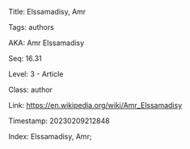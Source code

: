 Title:  Elssamadisy, Amr

Tags:   authors

AKA:    Amr Elssamadisy

Seq:    16.31

Level:  3 - Article

Class:  author

Link:   https://en.wikipedia.org/wiki/Amr_Elssamadisy

Timestamp: 20230209212848

Index:  Elssamadisy, Amr; 
